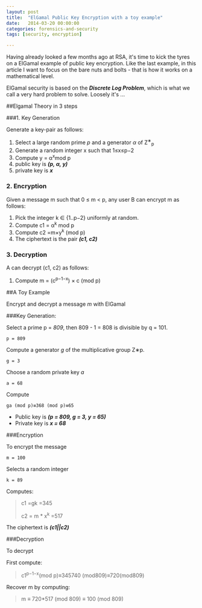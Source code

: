```yaml
---
layout: post
title:  "ElGamal Public Key Encryption with a toy example"
date:   2014-03-20 00:00:00
categories: forensics-and-security
tags: [security, encryption]

---
```


Having already looked a few months ago at RSA, it's time to kick the tyres on a ElGamal example of public key encryption. Like the last example, in this article I want to focus on the bare nuts and bolts - that is how it works on a mathematical level.

ElGamal security is based on the ***Discrete Log Problem***, which is what we call a very hard problem to solve. Loosely it's ...

<linebreak>

##Elgamal Theory in 3 steps

###1. Key Generation

Generate a key-pair as follows:
1. Select a large random prime *p* and a generator *α* of Z<sup>∗</sup><sub>p</sub>
2. Generate a random integer x such that 1≤x≤p−2 
3. Compute y = α<sup>x</sup>mod p4. public key is ***(p, α, y)***5. private key is ***x***

### 2. Encryption

Given a message m such that 0 ≤ m < p, any user B can encrypt m as follows: 

1. Pick the integer k ∈ {1..p−2} uniformly at random.2. Compute c1 = α<sup>k</sup> mod p3. Compute c2 =m×y<sup>k</sup> (mod p)4. The ciphertext is the pair ***(c1, c2)***

### 3. Decryption

A can decrypt (c1, c2) as follows:
1. Compute m = (c<sup>p−1−x</sup>) × c (mod p)

##A Toy Example

Encrypt and decrypt a message *m* with ElGamal 

###Key Generation:

Select a prime p = *809*, then 809 - 1 = 808 is divisible by q = 101. 

	p = 809

Compute a generator *g* of the multiplicative group Z∗p.

	g = 3
Choose a random private key *a*
	
	a = 68

Compute 
	
	ga (mod p)≡368 (mod p)≡65
- Public key is ***(p = 809, g = 3, y = 65)***
- Private key is ***x = 68***

###Encryption

To encrypt the message 

	m = 100

Selects a random integer 

	k = 89 
	
Computes: 

> c1 =gk =345
> 
> c2 = m * x<sup>k</sup> =517The ciphertext is ***(c1||c2)***

###Decryption

To decrypt

First compute:
 >c1<sup>p−1−x</sup>(mod p)≡345740 
(mod809)≡720(mod809) 

Recover m by computing:
> m ≡ 720*517 (mod 809) ≡ 100 (mod 809)

